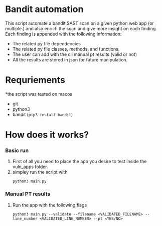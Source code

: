 # Bandit automation

This script automate a bandit SAST scan on a given python web app (or multiple.) and also enrich the scan and give more insight on each finding.
Each finding is appended with the following information:
* The related py file dependencies
* The related py file classes, methods, and functions.
* The user can add with the cli manual pt results (valid or not)
* All the results are stored in json for future manipulation.

# Requriements

*the script was tested on macos 
* git
* python3
* bandit (```pip3 install bandit```)

# How does it works?

### Basic run

1. First of all you need to place the app you desire to test inside the vuln_apps folder.
2. simpley run the script with
    ```
    python3 main.py
    ```
 
 ### Manual PT results
 1. Run the app with the following flags
    ```
    python3 main.py --validate --filename <VALIDATED_FILENAME> --line_number <VALIDATED_LINE_NUMBER> --pt <YES/NO>
    ```
